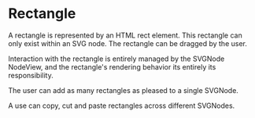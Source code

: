 # Rectangle

A rectangle is represented by an HTML rect element. This rectangle can only exist
within an SVG node. The rectangle can be dragged by the user.

Interaction with the rectangle is entirely managed by the SVGNode NodeView, and the
rectangle's rendering behavior its entirely its responsibility.

The user can add as many rectangles as pleased to a single SVGNode.

A use can copy, cut and paste rectangles across different SVGNodes.
